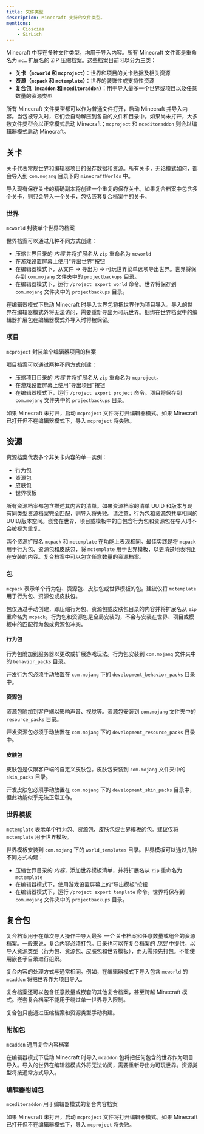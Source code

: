 ```yaml
---
title: 文件类型
description: Minecraft 支持的文件类型。
mentions:
    - Ciosciaa
    - SirLich
---
```


Minecraft 中存在多种文件类型，均用于导入内容。所有 Minecraft 文件都是重命名为 `mc…` 扩展名的 ZIP 压缩档案。这些档案目前可以分为三类：

-   **关卡（`mcworld` 和 `mcproject`）**：世界和项目的关卡数据及相关资源
-   **资源（`mcpack` 和 `mctemplate`）**：世界的装饰性或支持性资源
-   **复合包（`mcaddon` 和 `mceditoraddon`）**：用于导入最多一个世界或项目以及任意数量的资源类型

所有 Minecraft 文件类型都可以作为普通文件打开，启动 Minecraft 并导入内容。当包被导入时，它们会自动解压到各自的文件和目录中。如果尚未打开，大多数文件类型会以正常模式启动 Minecraft；`mcproject` 和 `mceditoraddon` 则会以编辑器模式启动 Minecraft。

## 关卡

关卡代表常规世界和编辑器项目的保存数据和资源。所有关卡，无论模式如何，都会导入到 `com.mojang` 目录下的 `minecraftWorlds` 中。

导入现有保存关卡的精确副本将创建一个重复的保存关卡。如果复合档案中包含多个关卡，则只会导入一个关卡，包括嵌套复合档案中的关卡。

### 世界

`mcworld`
封装单个世界的档案

世界档案可以通过几种不同方式创建：

-   压缩世界目录的 _内容_ 并将扩展名从 `zip` 重命名为 `mcworld`
-   在游戏设置屏幕上使用“导出世界”按钮
-   在编辑器模式下，从文件 → 导出为 → 可玩世界菜单选项导出世界。世界将保存到 `com.mojang` 文件夹中的 `projectbackups` 目录。
-   在编辑器模式下，运行 `/project export world` 命令。世界将保存到 `com.mojang` 文件夹中的 `projectbackups` 目录。

在编辑器模式下启动 Minecraft 时导入世界包将把世界作为项目导入。导入的世界在编辑器模式外将无法访问，需要重新导出为可玩世界。捆绑在世界档案中的编辑器扩展包在编辑器模式外导入时将被保留。

### 项目

`mcproject`
封装单个编辑器项目的档案

项目档案可以通过两种不同方式创建：

-   压缩项目目录的 _内容_ 并将扩展名从 `zip` 重命名为 `mcproject`。
-   在游戏设置屏幕上使用“导出项目”按钮
-   在编辑器模式下，运行 `/project export project` 命令。项目将保存到 `com.mojang` 文件夹中的 `projectbackups` 目录。

如果 Minecraft 未打开，启动 `mcproject` 文件将打开编辑器模式。如果 Minecraft 已打开但不在编辑器模式下，导入 `mcproject` 将失败。

## 资源

资源档案代表多个非关卡内容的单一实例：

-   行为包
-   资源包
-   皮肤包
-   世界模板

所有资源档案都包含描述其内容的清单。如果资源档案的清单 UUID 和版本与现有同类型资源档案完全匹配，则导入将失败。请注意，行为包和资源包共享相同的 UUID/版本空间。嵌套在世界、项目或模板中的自包含行为包和资源包在导入时不会被视为重复。

两个资源扩展名 `mcpack` 和 `mctemplate` 在功能上表现相同。最佳实践是将 `mcpack` 用于行为包、资源包和皮肤包，将 `mctemplate` 用于世界模板，以更清楚地表明正在安装的内容。复合档案中可以包含任意数量的资源档案。

### 包

`mcpack`
表示单个行为包、资源包、皮肤包或世界模板的包。建议仅将 `mctemplate` 用于行为包、资源包或皮肤包。

包仅通过手动创建，即压缩行为包、资源包或皮肤包目录的内容并将扩展名从 `zip` 重命名为 `mcpack`。行为包和资源包是全局安装的，不会与安装在世界、项目或模板中的匹配行为包或资源包冲突。

#### 行为包

行为包附加到服务器以更改或扩展游戏玩法。行为包安装到 `com.mojang` 文件夹中的 `behavior_packs` 目录。

开发行为包必须手动放置在 `com.mojang` 下的 `development_behavior_packs` 目录中。

#### 资源包

资源包附加到客户端以影响声音、视觉等。资源包安装到 `com.mojang` 文件夹中的 `resource_packs` 目录。

开发资源包必须手动放置在 `com.mojang` 下的 `development_resource_packs` 目录中。

#### 皮肤包

皮肤包是仅限客户端的自定义皮肤包。皮肤包安装到 `com.mojang` 文件夹中的 `skin_packs` 目录。

开发皮肤包必须手动放置在 `com.mojang` 下的 `development_skin_packs` 目录中，但此功能似乎无法正常工作。

### 世界模板

`mctemplate`
表示单个行为包、资源包、皮肤包或世界模板的包。建议仅将 `mctemplate` 用于世界模板。

世界模板安装到 `com.mojang` 下的 `world_templates` 目录。世界模板可以通过几种不同方式构建：

-   压缩世界目录的 _内容_，添加世界模板清单，并将扩展名从 `zip` 重命名为 `mctemplate`
-   在编辑器模式下，使用游戏设置屏幕上的“导出模板”按钮
-   在编辑器模式下，运行 `/project export template` 命令。世界将保存到 `com.mojang` 文件夹中的 `projectbackups` 目录。

## 复合包

复合档案用于在单次导入操作中导入最多 _一个_ 关卡档案和任意数量或组合的资源档案。一般来说，复合内容必须打包。目录也可以在复合档案的 _顶层_ 中提供，以导入资源类型（行为包、资源包、皮肤包和世界模板），而无需预先打包。不能使用嵌套子目录进行组织。

复合内容的处理方式与通常相同。例如，在编辑器模式下导入包含 `mcworld` 的 `mcaddon` 将把世界作为项目导入。

复合档案还可以包含任意数量或嵌套的其他复合档案，甚至跨越 Minecraft 模式。嵌套复合档案不能用于绕过单一世界导入限制。

复合包只能通过压缩档案和资源类型手动构建。

### 附加包

`mcaddon`
通用复合内容档案

在编辑器模式下启动 Minecraft 时导入 `mcaddon` 包将把任何包含的世界作为项目导入。导入的世界在编辑器模式外将无法访问，需要重新导出为可玩世界。资源类型将按通常方式导入。

### 编辑器附加包

`mceditoraddon`
用于编辑器模式的复合内容档案

如果 Minecraft 未打开，启动 `mcproject` 文件将打开编辑器模式。如果 Minecraft 已打开但不在编辑器模式下，导入 `mcproject` 将失败。